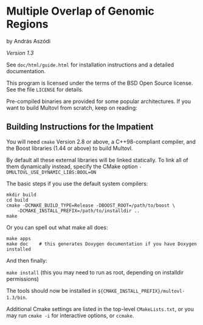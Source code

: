 # Multiple Overlap of Genomic Regions

by András Aszódi

_Version 1.3_

See `doc/html/guide.html` for installation instructions
and a detailed documentation.

This program is licensed under the terms of the BSD Open Source license.
See the file `LICENSE` for details.

Pre-compiled binaries are provided for some popular architectures.
If you want to build Multovl from scratch, keep on reading:

## Building Instructions for the Impatient

You will need `cmake` Version 2.8 or above, a C++98-compliant compiler, 
and the Boost libraries (1.44 or above) to build Multovl.

By default all these external libraries will be linked statically.
To link all of them dynamically instead, specify the CMake option
`-DMULTOVL_USE_DYNAMIC_LIBS:BOOL=ON`

The basic steps if you use the default system compilers:

```
mkdir build 
cd build
cmake -DCMAKE_BUILD_TYPE=Release -DBOOST_ROOT=/path/to/boost \
    -DCMAKE_INSTALL_PREFIX=/path/to/installdir ..
make
```

Or you can spell out what make all does:

```
make apps
make doc    # this generates Doxygen documentation if you have Doxygen installed
```

And then finally:

`make install` (this you may need to run as root, depending on installdir permissions)

The tools should now be installed in `${CMAKE_INSTALL_PREFIX}/multovl-1.3/bin`.

Additional Cmake settings are listed in the top-level `CMakeLists.txt`, or you may run
`cmake -i` for interactive options, or `ccmake`.
